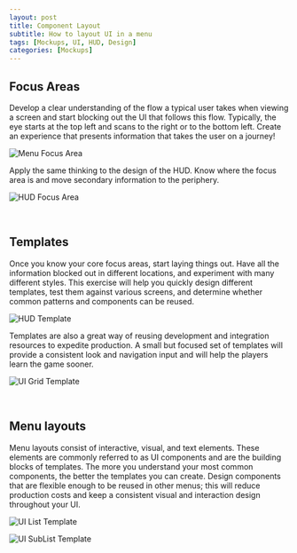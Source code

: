 ```yaml
---
layout: post
title: Component Layout
subtitle: How to layout UI in a menu
tags: [Mockups, UI, HUD, Design]
categories: [Mockups]
---
```


## Focus Areas

Develop a clear understanding of the flow a typical user takes when viewing a screen and start blocking out the UI that follows this flow. Typically, the eye starts at the top left and scans to the right or to the bottom left. Create an experience that presents information that takes the user on a journey!

![Menu Focus Area](/privatebebomalaka/img/FocusArea_Menus.jpg)  

Apply the same thinking to the design of the HUD. Know where the focus area is and move secondary information to the periphery.

![HUD Focus Area](/privatebebomalaka/img/FocusArea_HUD.jpg)

<br>

## Templates
Once you know your core focus areas, start laying things out. Have all the information blocked out in different locations, and experiment with many different styles. This exercise will help you quickly design different templates, test them against various screens, and determine whether common patterns and components can be reused.

![HUD Template](/privatebebomalaka/img/Template_HUD.jpg)

Templates are also a great way of reusing development and integration resources to expedite production. A small but focused set of templates will provide a consistent look and navigation input and will help the players learn the game sooner.

![UI Grid Template](/privatebebomalaka/img/Template_UIGrid.jpg)

<br>

## Menu layouts
Menu layouts consist of interactive, visual, and text elements. These elements are commonly referred to as UI components and are the building blocks of templates. The more you understand your most common components, the better the templates you can create. Design components that are flexible enough to be reused in other menus; this will reduce production costs and keep a consistent visual and interaction design throughout your UI.

![UI List Template](/privatebebomalaka/img/Template_UI_List.jpg)

![UI SubList Template](/privatebebomalaka/img/Template_UI_SubList.jpg)

<br>
